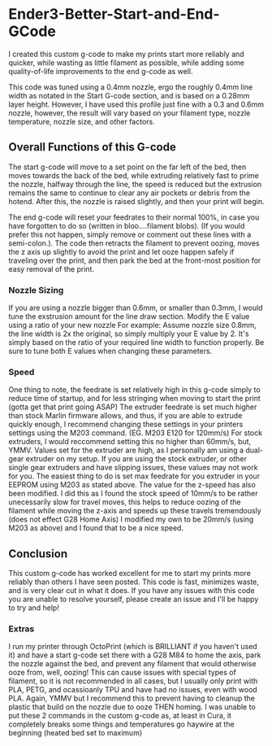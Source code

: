 # Ender3-Better-Start-and-End-GCode
I created this custom g-code to make my prints start more reliably and quicker, while wasting as little filament as possible, while adding some quality-of-life improvements to the end g-code as well.

This code was tuned using a 0.4mm nozzle, ergo the roughly 0.4mm line width as notated in the Start G-code section, and is based on a 0.28mm layer height.
However, I have used this profile just fine with a 0.3 and 0.6mm nozzle, however, the result will vary based on your filament type, nozzle temperature, nozzle size, and other factors.

<h2>Overall Functions of this G-code</h3>
The start g-code will move to a set point on the far left of the bed, then moves towards the back of the bed, while extruding relatively fast to prime the nozzle, halfway through the line, the speed is reduced but the extrusion remains the same to continue to clear any air pockets or debris from the hotend. After this, the nozzle is raised slightly, and then your print will begin.

The end g-code will reset your feedrates to their normal 100%, in case you have forgotten to do so (written in bloo....filament blobs). (If you would prefer this not happen, simply remove or comment out these lines with a semi-colon.). The code then retracts the filament to prevent oozing, moves the z axis up slightly to avoid the print and let ooze happen safely if traveling over the print, and then park the bed at the front-most position for easy removal of the print.

<h3>Nozzle Sizing</h3>
If you are using a nozzle bigger than 0.6mm, or smaller than 0.3mm, I would tune the exstrusion amount for the line draw section. Modify the E value using a ratio of your new nozzle
For example:
Assume nozzle size 0.8mm, the line width is 2x the original, so simply multiply your E value by 2. It's simply based on the ratio of your required line width to function properly. Be sure to tune both E values when changing these parameters.

<h3>Speed</h3>
One thing to note, the feedrate is set relatively high in this g-code simply to reduce time of startup, and for less stringing when moving to start the print (gotta get that print going ASAP)
The extruder feedrate is set much higher than stock Marlin firmware allows, and thus, if you are able to extrude quickly enough, I recommend changing these settings in your printers settings using the M203 command. (EG. M203 E120 for 120mm/s) For stock extruders, I would reccommend setting this no higher than 60mm/s, but, YMMV.
Values set for the extruder are high, as I personally am using a dual-gear extruder on my setup. If you are using the stock extruder, or other single gear extruders and have slipping issues, these values may not work for you. The easiest thing to do is set max feedrate for you extruder in your EEPROM using M203 as stated above.
The value for the z-speed has also been modified. I did this as I found the stock speed of 10mm/s to be rather unecessarily slow for travel moves, this helps to reduce oozing of the filament while moving the z-axis and speeds up these travels tremendously (does not effect G28 Home Axis) I modified my own to be 20mm/s (using M203 as above) and I found that to be a nice speed.

<h2>Conclusion</h2>
This custom g-code has worked excellent for me to start my prints more reliably than others I have seen posted. This code is fast, minimizes waste, and is very clear cut in what it does.
If you have any issues with this code you are unable to resolve yourself, please create an issue and I'll be happy to try and help!



<h3>Extras</h3>
I run my printer through OctoPrint (which is BRILLIANT if you haven't used it) and have a start g-code set there with a G28 M84 to home the axis, park the nozzle against the bed, and prevent any filament that would otherwise ooze from, well, oozing!
This can cause issues with special types of filament, so it is not recommended in all cases, but I usually only print with PLA, PETG, and ocassioanly TPU and have had no issues, even with wood PLA. Again, YMMV but I recommend this to prevent having to cleanup the plastic that build on the nozzle due to ooze THEN homing. 
I was unable to put these 2 commands in the custom g-code as, at least in Cura, it completely breaks some things and temperatures go haywire at the beginning (heated bed set to maximum)
